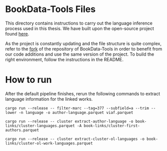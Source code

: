 # BookData-Tools Files

This directory contains instructions to carry out the language inference process used in this thesis. We have built upon the open-source project found [here](https://github.com/PIReTship/bookdata-tools).

As the project is constantly updating and the file structure is quite complex, refer to the [fork](https://github.com/raresboza/bookdata-tools) of the repository of BookData-Tools in order to benefit from our code additions and use the same version of the project. To build the right environment, follow the instructions in the README.

# How to run
After the default pipeline finishes, rerun the following commands to extract language information for the linked works. 

```
cargo run --release -- filter-marc --tag=377 --subfield=a --trim --lower -n language -o author-language.parquet viaf.parquet

cargo run --release -- cluster extract-author-language -o book-links/cluster-languages.parquet -A book-links/cluster-first-authors.parquet

cargo run --release -- cluster extract-cluster-ol-languages -o book-links/cluster-ol-work-languages.parquet
```
